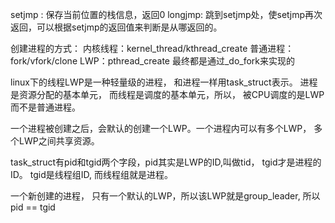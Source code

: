 setjmp :  保存当前位置的栈信息，返回0
longjmp: 跳到setjmp处，使setjmp再次返回，可以根据setjmp的返回值来判断是从哪返回的。

创建进程的方式：
     内核线程：kernel_thread/kthread_create
     普通进程：fork/vfork/clone 
     LWP：pthread_create
最终都是通过_do_fork来实现的


linux下的线程LWP是一种轻量级的进程， 和进程一样用task_struct表示。
进程是资源分配的基本单元， 而线程是调度的基本单元，所以， 被CPU调度的是LWP而不是普通进程。

一个进程被创建之后，会默认的创建一个LWP。一个进程内可以有多个LWP， 多个LWP之间共享资源。

task_struct有pid和tgid两个字段，pid其实是LWP的ID,叫做tid， tgid才是进程的ID。
tgid是线程组ID, 而线程组就是进程。

一个新创建的进程， 只有一个默认的LWP，所以该LWP就是group_leader, 所以 pid == tgid

